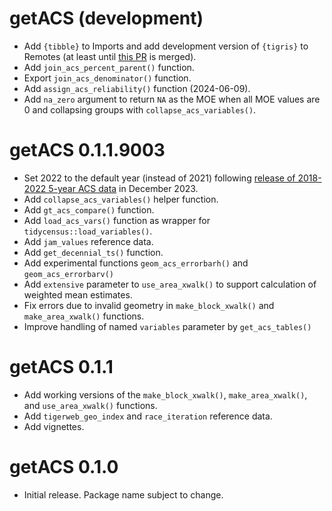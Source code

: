 # getACS (development)

* Add `{tibble}` to Imports and add development version of `{tigris}` to Remotes (at least until [this PR](https://github.com/walkerke/tigris/pull/173) is merged).
* Add `join_acs_percent_parent()` function.
* Export `join_acs_denominator()` function.
* Add `assign_acs_reliability()` function (2024-06-09).
* Add `na_zero` argument to return `NA` as the MOE when all MOE values are 0 and collapsing groups with `collapse_acs_variables()`.

# getACS 0.1.1.9003

* Set 2022 to the default year (instead of 2021) following [release of 2018-2022 5-year ACS data](https://www.census.gov/programs-surveys/acs/news/data-releases/2022/release-schedule.html) in December 2023.
* Add `collapse_acs_variables()` helper function.
* Add `gt_acs_compare()` function.
* Add `load_acs_vars()` function as wrapper for `tidycensus::load_variables()`.
* Add `jam_values` reference data.
* Add `get_decennial_ts()` function.
* Add experimental functions `geom_acs_errorbarh()` and `geom_acs_errorbarv()`
* Add `extensive` parameter to `use_area_xwalk()` to support calculation of weighted mean estimates.
* Fix errors due to invalid geometry in `make_block_xwalk()` and `make_area_xwalk()` functions.
* Improve handling of named `variables` parameter by `get_acs_tables()`

# getACS 0.1.1

* Add working versions of the `make_block_xwalk()`, `make_area_xwalk()`, and `use_area_xwalk()` functions.
* Add `tigerweb_geo_index` and `race_iteration` reference data.
* Add vignettes.

# getACS 0.1.0

* Initial release. Package name subject to change.
